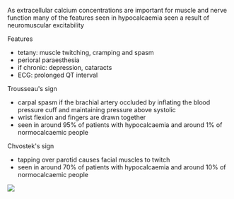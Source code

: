 As extracellular calcium concentrations are important for muscle and nerve function many of the features seen in hypocalcaemia seen a result of neuromuscular excitability  
  
Features  
* tetany: muscle twitching, cramping and spasm
* perioral paraesthesia
* if chronic: depression, cataracts
* ECG: prolonged QT interval

  
Trousseau's sign  
* carpal spasm if the brachial artery occluded by inflating the blood pressure cuff and maintaining pressure above systolic
* wrist flexion and fingers are drawn together
* seen in around 95% of patients with hypocalcaemia and around 1% of normocalcaemic people

  
Chvostek's sign  
* tapping over parotid causes facial muscles to twitch
* seen in around 70% of patients with hypocalcaemia and around 10% of normocalcaemic people

  
[![](https://d32xxyeh8kfs8k.cloudfront.net/images_Passmedicine/ecg105.png)](https://d32xxyeh8kfs8k.cloudfront.net/images_Passmedicine/ecg105b.png)